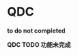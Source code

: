 <!-- OFFLINE_QDC.md --- 
;; 
;; Description: 
;; Author: Hongyi Wu(吴鸿毅)
;; Email: wuhongyi@qq.com 
;; Created: 日 10月  7 09:01:03 2018 (+0800)
;; Last-Updated: 六 10月 20 19:31:45 2018 (+0800)
;;           By: Hongyi Wu(吴鸿毅)
;;     Update #: 2
;; URL: http://wuhongyi.cn -->

# QDC

**to do not completed**

**QDC  TODO   功能未完成**



<!-- OFFLINE_QDC.md ends here -->
